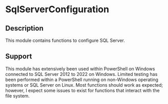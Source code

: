 # SqlServerConfiguration

## Description

This module contains functions to configure SQL Server.

## Support

This module has extensively been used within PowerShell on Windows connected to SQL Server 2012 to 2022 on Windows.  Limited testing has been performed within a PowerShell running on non-Windows operating systems or SQL Server on Linux.  Most functions should work as expected; however, I expect some issues to exist for functions that interact with the file system.
